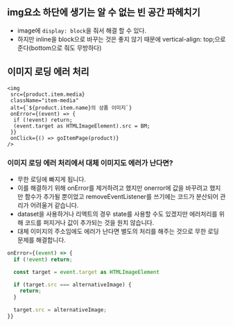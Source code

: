 ## img요소 하단에 생기는 알 수 없는 빈 공간 파헤치기

- image에 `display: block`을 줘서 해결 할 수 있다.
- 하지만 inline을 block으로 바꾸는 것은 좋지 않기 때문에 vertical-align: top;으로 준다(bottom으로 줘도 무방하다)

## 이미지 로딩 에러 처리

```tsx
<img
 src={product.item.media}
 className="item-media"
 alt={`${product.item.name}의 상품 이미지`}
 onError={(event) => {
  if (!event) return;
  (event.target as HTMLImageElement).src = BM;
 }}
 onClick={() => goItemPage(product)}
/>
```

### 이미지 로딩 에러 처리에서 대체 이미지도 에러가 난다면?

- 무한 로딩에 빠지게 됩니다.
- 이를 해결하기 위해 onError를 제거하려고 했지만 onerror에 값을 바꾸려고 했지만 함수가 추가될 뿐이었고 removeEventListener를 쓰기에는 코드가 분산되어 관리가 어려울거 같습니다.
- dataset을 사용하거나 리액트의 경우 state를 사용할 수도 있겠지만 에러처리를 위해 코드를 퍼지거나 값이 추가되는 것을 원치 않습니다.
- 대체 이미지의 주소임에도 에러가 난다면 별도의 처리를 해주는 것으로 무한 로딩 문제를 해결합니다.

```ts
onError={(event) => {
  if (!event) return;

  const target = event.target as HTMLImageElement

  if (target.src === alternativeImage) {
    return;
  }

  target.src = alternativeImage;
}}
```
